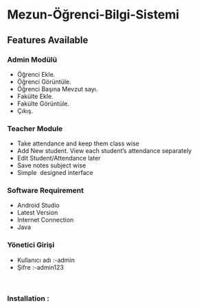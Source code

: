 # Mezun-Öğrenci-Bilgi-Sistemi



<h2>Features Available</h2>
<h3>Admin Modülü</h3>
<ul>
 	<li>Öğrenci Ekle.</li>
 	<li>Öğrenci Görüntüle.</li>
 	<li>Öğrenci Başına Mevzut sayı.</li>
 	<li>Fakülte Ekle.</li>
 	<li>Fakülte Görüntüle.</li>
 	<li>Çıkış.</li>

</ul>
<h3>Teacher Module</h3>
<ul>
 	<li>Take attendance and keep them class wise</li>
 	<li>Add New student. View each student’s attendance separately</li>
 	<li>Edit Student/Attendance later</li>
 	<li>Save notes subject wise</li>
 	<li>Simple  designed interface</li>
</ul>
<h3 id="requirement" class="notes">Software Requirement</h3>
<ul>
 	<li>Android Studio</li>
 	<li>Latest Version</li>
 	<li>Internet Connection</li>
 	<li>Java</li>
</ul>
<h3>Yönetici Girişi</h3>
<ul>
 	<li>Kullanıcı adı :-admin</li>
 	<li>Şifre :-admin123</li>
</ul>
&nbsp;
<h3>Installation :</h3>

